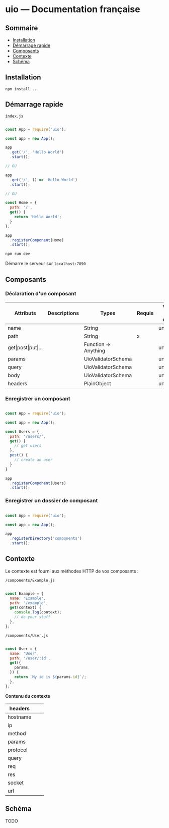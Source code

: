 # uio — Documentation française

## Sommaire

- [Installation](#installation)
- [Démarrage rapide](#démarrage-rapide)
- [Composants](#composants)
- [Contexte](#contexte)
- [Schéma](#schéma)

## Installation

```
npm install ...
```


## Démarrage rapide

`index.js`

``` javascript

const App = require('uio');

const app = new App();

app
  .get('/', 'Hello World')
  .start();

// OU

app
  .get('/', () => 'Hello World')
  .start();

// OU

const Home = {
  path: '/',
  get() {
    return 'Hello World';
  }
};

app
  .registerComponent(Home)
  .start();

```

``` bash
npm run dev
```

Démarre le serveur sur `localhost:7890`

## Composants

### Déclaration d'un composant

| Attributs           | Descriptions | Types                | Requis | Valeur par défaut |
|---------------------|--------------|----------------------|--------|-------------------|
| name                |              | String               |        | undefined         |
| path                |              | String               | x      |                   |
| get\|post\|put\|... |              | Function => Anything |        | undefined         |
| params              |              | UioValidatorSchema   |        | undefined         |
| query               |              | UioValidatorSchema   |        | undefined         |
| body                |              | UioValidatorSchema   |        | undefined         |
| headers             |              | PlainObject          |        | undefined         |

### Enregistrer un composant

``` javascript

const App = require('uio');

const app = new App();

const Users = {
  path: '/users/',
  get() {
    // get users
  },
  post() {
    // create an user
  }
}

app
  .registerComponent(Users)
  .start();

```

### Enregistrer un dossier de composant

``` javascript

const App = require('uio');

const app = new App();

app
  .registerDirectory('components')
  .start();

```

## Contexte

Le contexte est fourni aux méthodes HTTP de vos composants :

`/components/Example.js`

``` javascript

const Example = {
  name: 'Example',
  path: '/example',
  get(context) {
    console.log(context);
    // do your stuff
  },
};

```

`/components/User.js`

``` javascript

const User = {
  name: 'User',
  path: '/user/:id',
  get({
    params,
  }) {
    return `My id is ${params.id}`/;
  },
};

```

**Contenu du contexte**

| headers  |   |   |
|----------|---|---|
| hostname |   |   |
| ip       |   |   |
| method   |   |   |
| params   |   |   |
| protocol |   |   |
| query    |   |   |
| req      |   |   |
| res      |   |   |
| socket   |   |   |
| url      |   |   |


## Schéma

TODO
